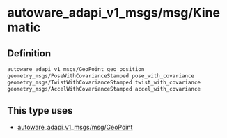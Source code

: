 <!-- This file is generated by a tool. Do not edit directly. -->

# autoware_adapi_v1_msgs/msg/Kinematic

## Definition

```txt
autoware_adapi_v1_msgs/GeoPoint geo_position
geometry_msgs/PoseWithCovarianceStamped pose_with_covariance
geometry_msgs/TwistWithCovarianceStamped twist_with_covariance
geometry_msgs/AccelWithCovarianceStamped accel_with_covariance
```

## This type uses

- [autoware_adapi_v1_msgs/msg/GeoPoint](../../autoware_adapi_v1_msgs/msg/geo_point.md)

